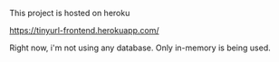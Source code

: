 This project is hosted on heroku

https://tinyurl-frontend.herokuapp.com/

Right now, i'm not using any database. Only in-memory is being used.
